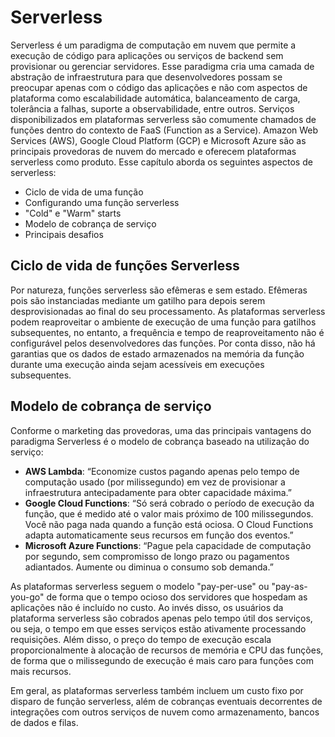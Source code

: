 # Serverless

Serverless é um paradigma de computação em nuvem que permite a execução de código para aplicações ou serviços de backend sem provisionar ou gerenciar servidores. Esse paradigma cria uma camada de abstração de infraestrutura para que desenvolvedores possam se preocupar apenas com o código das aplicações e não com aspectos de plataforma como escalabilidade automática, balanceamento de carga, tolerância a falhas, suporte a observabilidade, entre outros. Serviços disponibilizados em plataformas serverless são comumente chamados de funções dentro do contexto de FaaS (Function as a Service). Amazon Web Services (AWS), Google Cloud Platform (GCP) e Microsoft Azure são as principais provedoras de nuvem do mercado e oferecem plataformas serverless como produto. Esse capítulo aborda os seguintes aspectos de serverless:

* Ciclo de vida de uma função
* Configurando uma função serverless
* "Cold" e "Warm" starts
* Modelo de cobrança de serviço
* Principais desafios 

## Ciclo de vida de funções Serverless

Por natureza, funções serverless são efêmeras e sem estado. Efêmeras pois são instanciadas mediante um gatilho para depois serem desprovisionadas ao final do seu processamento. As plataformas serverless podem reaproveitar o ambiente de execução de uma função para gatilhos subsequentes, no entanto, a frequência e tempo de reaproveitamento não é configurável pelos desenvolvedores das funções. Por conta disso, não há garantias que os dados de estado armazenados na memória da função durante uma execução ainda sejam acessíveis em execuções subsequentes.

## Modelo de cobrança de serviço

Conforme o marketing das provedoras, uma das principais vantagens do paradigma Serverless é o modelo de cobrança baseado na utilização do serviço:

* **AWS Lambda**: “Economize custos pagando apenas pelo tempo de computação usado (por milissegundo) em vez de provisionar a infraestrutura antecipadamente para obter capacidade máxima.”​
* **Google Cloud Functions**: “Só será cobrado o período de execução da função, que é medido até o valor mais próximo de 100 milissegundos. Você não paga nada quando a função está ociosa. O Cloud Functions adapta automaticamente seus recursos em função dos eventos.”
* **Microsoft Azure Functions**: “Pague pela capacidade de computação por segundo, sem compromisso de longo prazo ou pagamentos adiantados. Aumente ou diminua o consumo sob demanda.”

As plataformas serverless​ seguem o modelo "pay-per-use" ou "pay-as-you-go" de forma que o tempo ocioso dos servidores que hospedam as aplicações não é incluído no custo. Ao invés disso, os usuários da plataforma serverless são cobrados apenas pelo tempo útil dos serviços, ou seja, o tempo em que esses serviços estão ativamente processando requisições. Além disso, o preço do tempo de execução escala proporcionalmente à alocação de recursos de memória e CPU das funções, de forma que o milissegundo de execução é mais caro para funções com mais recursos.

Em geral, as plataformas serverless também incluem um custo fixo por disparo de função serverless, além de cobranças eventuais decorrentes de integrações com outros serviços de nuvem como armazenamento, bancos de dados e filas.